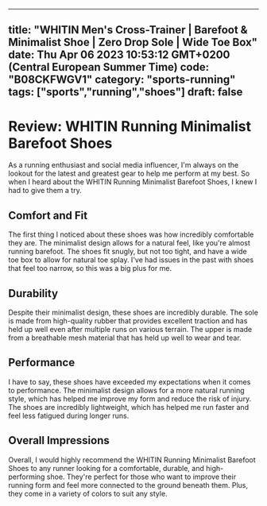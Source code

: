 
---
title: "WHITIN Men's Cross-Trainer | Barefoot & Minimalist Shoe | Zero Drop Sole | Wide Toe Box" 
date: Thu Apr 06 2023 10:53:12 GMT+0200 (Central European Summer Time)
code: "B08CKFWGV1"
category: "sports-running"
tags: ["sports","running","shoes"] 
draft: false
---
    
# Review: WHITIN Running Minimalist Barefoot Shoes

As a running enthusiast and social media influencer, I'm always on the lookout for the latest and greatest gear to help me perform at my best. So when I heard about the WHITIN Running Minimalist Barefoot Shoes, I knew I had to give them a try.

## Comfort and Fit

The first thing I noticed about these shoes was how incredibly comfortable they are. The minimalist design allows for a natural feel, like you're almost running barefoot. The shoes fit snugly, but not too tight, and have a wide toe box to allow for natural toe splay. I've had issues in the past with shoes that feel too narrow, so this was a big plus for me.

## Durability

Despite their minimalist design, these shoes are incredibly durable. The sole is made from high-quality rubber that provides excellent traction and has held up well even after multiple runs on various terrain. The upper is made from a breathable mesh material that has held up well to wear and tear.

## Performance

I have to say, these shoes have exceeded my expectations when it comes to performance. The minimalist design allows for a more natural running style, which has helped me improve my form and reduce the risk of injury. The shoes are incredibly lightweight, which has helped me run faster and feel less fatigued during longer runs.

## Overall Impressions

Overall, I would highly recommend the WHITIN Running Minimalist Barefoot Shoes to any runner looking for a comfortable, durable, and high-performing shoe. They're perfect for those who want to improve their running form and feel more connected to the ground beneath them. Plus, they come in a variety of colors to suit any style.